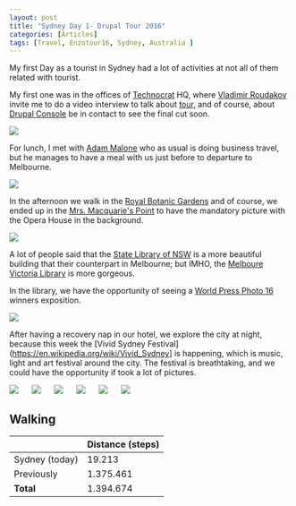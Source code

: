 ```yaml
---
layout: post
title: "Sydney Day 1- Drupal Tour 2016"
categories: [Articles]
tags: [Travel, Enzotour16, Sydney, Australia ]
---
```

My first Day as a tourist in Sydney had a lot of activities at not all of them related with tourist. 

My first one was in the offices of [Technocrat](http://technocrat.com.au) HQ, where [ Vladimir Roudakov](https://twitter.com/VladimirAus) invite me to do a video interview to talk about [tour](enzolutions.com/articles/2016/01/19/around-the-drupal-world-in-120-days/), and of course, about [Drupal Console](http://drupalconsole.com) be in contact to see the final cut soon.

<img style="margin-right: 20px;" src="{{site.url }}/assets/img/vlad-interview.jpg"/>


For lunch, I met with [Adam Malone](https://www.linkedin.com/in/adamdmalone) who as usual is doing business travel, but he manages to have a meal with us just before to departure to Melbourne.

<img style="margin-right: 20px;" src="{{site.url }}/assets/img/lunch-adam.jpg"/>


In the afternoon we walk in the [Royal Botanic Gardens](https://en.wikipedia.org/wiki/Royal_Botanic_Garden,_Sydney) and of course, we ended up in the [Mrs. Macquarie's Point](http://www.lonelyplanet.com/australia/sydney/sights/parks-gardens/mrs-macquaries-point) to have the mandatory picture with the Opera House in the background.

<img style="margin-right: 20px;" src="{{site.url }}/assets/img/opera-hour-day.jpg"/>


A lot of people said that the [State Library of NSW](www.sl.nsw.gov.au/) is a more beautiful building that their counterpart in Melbourne; but IMHO, the [Melboure Victoria Library](https://en.wikipedia.org/wiki/State_Library_of_Victoria) is more gorgeous. 

In the library, we have the opportunity of seeing a [World Press Photo 16](http://www.worldpressphoto.org/collection/photo/2016) winners exposition.

<img style="margin-right: 20px;" src="{{site.url }}/assets/img/world-press-16.jpg"/>


After having a recovery nap in our hotel, we explore the city at night, because this week the [Vivid Sydney Festival](https://en.wikipedia.org/wiki/Vivid_Sydney] is happening, which is music, light and art festival around the city. The festival is breathtaking, and we could have the opportunity if took a lot of pictures.

<img style="margin-right: 20px;" src="{{site.url }}/assets/img/vivid-3.jpg"/>

<img style="margin-right: 20px;" src="{{site.url }}/assets/img/vivid-4.jpg"/>

<img style="margin-right: 20px;" src="{{site.url }}/assets/img/vivid-5.jpg"/>

<img style="margin-right: 20px;" src="{{site.url }}/assets/img/vivid-6.jpg"/>

<img style="margin-right: 20px;" src="{{site.url }}/assets/img/vivid-7.jpg"/>

<img style="margin-right: 20px;" src="{{site.url }}/assets/img/vivid-8.jpg"/>

## Walking
|  | Distance (steps) |
|---|---|
| Sydney (today) | 19.213  |
| Previously  | 1.375.461 |
| **Total**  | 1.394.674 |

